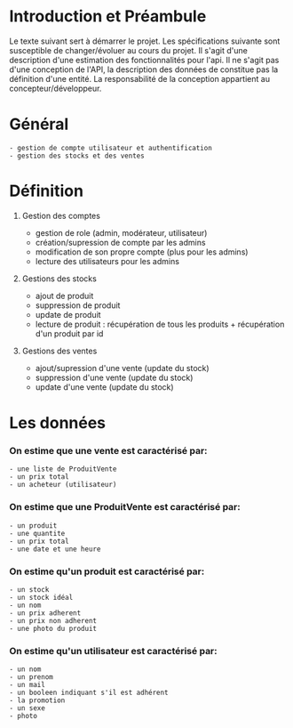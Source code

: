 # Introduction et Préambule

Le texte suivant sert à démarrer le projet. Les spécifications suivante sont susceptible de changer/évoluer au cours du projet. Il s'agit d'une description d'une estimation des fonctionnalités pour l'api. Il ne s'agit pas d'une conception de l'API, la description des données de constitue pas la définition d'une entité. La responsabilité de la conception appartient au concepteur/développeur.

# Général
	- gestion de compte utilisateur et authentification
	- gestion des stocks et des ventes

#  Définition

1. Gestion des comptes
	- gestion de role (admin, modérateur, utilisateur)
	- création/supression de compte par les admins
	- modification de son propre compte (plus pour les admins)
	- lecture des utilisateurs pour les admins 

2. Gestions des stocks
	- ajout de produit
	- suppression de produit
	- update de produit
	- lecture de produit : récupération de tous les produits + récupération d'un produit par id

3. Gestions des ventes
	- ajout/supression d'une vente (update du stock)
	- suppression d'une vente (update du stock)
	- update d'une vente (update du stock)

# Les données

### On estime que une vente est caractérisé par:
	- une liste de ProduitVente
	- un prix total
	- un acheteur (utilisateur)

### On estime que une ProduitVente est caractérisé par:
	- un produit
	- une quantite
	- un prix total
	- une date et une heure

### On estime qu'un produit est caractérisé par:
	- un stock
	- un stock idéal
	- un nom
	- un prix adherent
	- un prix non adherent
 	- une photo du produit 

### On estime qu'un utilisateur est caractérisé par:
	- un nom
	- un prenom
	- un mail
	- un booleen indiquant s'il est adhérent
	- la promotion
	- un sexe
	- photo
